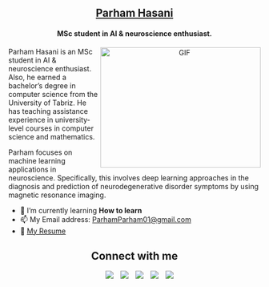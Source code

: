 <h2 align="center"><a href="https://github.com/ParhamHasani" target="blank">
Parham Hasani</a></h2>

<h4 align="center">MSc student in AI & neuroscience enthusiast.</h4>

<a target="_blank" align="center">
  <img align="right" top="500" height="240" width="320" alt="GIF" src="https://media.giphy.com/media/SWoSkN6DxTszqIKEqv/giphy.gif">
</a>

Parham Hasani is an MSc student in AI & neuroscience enthusiast. Also, he earned a bachelor’s degree in computer science from the University of Tabriz. He has teaching assistance experience in university-level courses in computer science and mathematics.

Parham focuses on machine learning applications in neuroscience.
Specifically, this involves deep learning approaches in the diagnosis and prediction of neurodegenerative disorder symptoms by using magnetic resonance imaging.

- 🌱 I’m currently learning **How to learn**
- 📫 My Email  address: ParhamParham01@gmail.com
- 📃 <a href="https://drive.google.com/file/d/17VJxBU3-gWa2n0KT-hszeRmyub-vFcsB/view?usp=sharing" target="blank">My Resume</a>

<h2 align="center" > Connect with me </h2>

 <div align="center"  class="icons-social" style="margin-left: 10px;">
        <a style="margin-left: 10px;"  target="_blank" href="https://www.linkedin.com/in/parhamhasani/">
			<img src="https://img.icons8.com/doodle/40/000000/linkedin--v2.png"></a>
        <a style="margin-left: 10px;" target="_blank" href="https://twitter.com/parham_Hasani/">
		<img src="https://img.icons8.com/doodle/40/000000/twitter--v1.png"></a>
        <a style="margin-left: 10px;" target="_blank" href="https://www.instagram.com/parhamhasani.ai/">
		<img src="https://img.icons8.com/doodle/40/000000/instagram-new--v2.png"></a>
	<a style="margin-left: 10px;" target="_blank" href="https://www.reddit.com/user/parhamparham01">
	   <img src="https://img.icons8.com/doodle/40/000000/reddit--v2.png"></a>						    
	<a style="margin-left: 10px;" target="_blank" href="https://www.facebook.com/Parham.HasaniAI">
		<img src="https://img.icons8.com/doodle/40/000000/facebook--v2.png"></a>
      </div>

<!--
**ParhamHasani/ParhamHasani** is a ✨ _special_ ✨ repository because its `README.md` (this file) appears on your GitHub profile.

Here are some ideas to get you started:

- 🔭 I’m currently working on ...
- 🌱 I’m currently learning ...
- 👯 I’m looking to collaborate on ...
- 🤔 I’m looking for help with ...
- 💬 Ask me about ...
- 📫 How to reach me: ...
- 😄 Pronouns: ...
- ⚡ Fun fact: ...
-->
